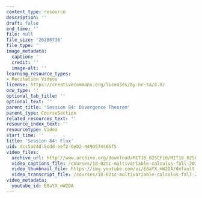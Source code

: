 ```yaml
---
content_type: resource
description: ''
draft: false
end_time: ''
file: null
file_size: '26280736'
file_type: ''
image_metadata:
  caption: ''
  credit: ''
  image-alt: ''
learning_resource_types:
- Recitation Videos
license: https://creativecommons.org/licenses/by-nc-sa/4.0/
ocw_type: ''
optional_tab_title: ''
optional_text: ''
parent_title: 'Session 84: Divergence Theorem'
parent_type: CourseSection
related_resources_text: ''
resource_index_text: ''
resourcetype: Video
start_time: ''
title: 'Session 84: Flux'
uid: dcc5a24d-5cdd-eef2-0eb2-4490574465f5
video_files:
  archive_url: http://www.archive.org/download/MIT18_02SCF10/MIT18_02SCF10Rec_59_300k.mp4
  video_captions_file: /courses/18-02sc-multivariable-calculus-fall-2010/d8e3b40041b252b8a5e348eac9b70267_E8aYX_mW2DA.vtt
  video_thumbnail_file: https://img.youtube.com/vi/E8aYX_mW2DA/default.jpg
  video_transcript_file: /courses/18-02sc-multivariable-calculus-fall-2010/8ffbcd453223125f3ca45d03214134bc_E8aYX_mW2DA.pdf
video_metadata:
  youtube_id: E8aYX_mW2DA
---
```

